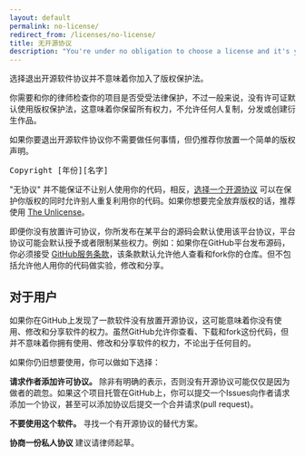 ```yaml
---
layout: default
permalink: no-license/
redirect_from: /licenses/no-license/
title: 无开源协议
description: "You're under no obligation to choose a license and it's your right not to include one with your code or project. But please note that opting out of open source licenses doesn't mean you're opting out of copyright law."
---
```


选择退出开源软件协议并不意味着你加入了版权保护法。

你需要和你的律师检查你的项目是否受受法律保护，不过一般来说，没有许可证默认使用版权保护法，这意味着你保留所有权力，不允许任何人复制，分发或创建衍生作品。

如果你要退出开源软件协议你不需要做任何事情，但仍推荐你放置一个简单的版权声明。

<div class="clearfix">
<div class="license-body">
<pre id="license-text">Copyright [年份][名字]</pre>
</div> <!-- /license-body -->
</div>

"无协议" 并不能保证不让别人使用你的代码，相反，[选择一个开源协议](/) 可以在保护你版权的同时允许别人重复利用你的代码。如果你想要完全放弃版权的话，推荐使用  [The Unlicense](/licenses/#unlicense)。

即便你没有放置许可协议，你所发布在某平台的源码会默认使用该平台协议，平台协议可能会默认授予或者限制某些权力。例如：如果你在GitHub平台发布源码，你必须接受 [GitHub服务条款](https://help.github.com/articles/github-terms-of-service/)，该条款默认允许他人查看和fork你的仓库。但不包括允许他人用你的代码做实验，修改和分享。 

## 对于用户

如果你在GitHub上发现了一款软件没有放置开源协议，这可能意味着你没有使用、修改和分享软件的权力。虽然GitHub允许你查看、下载和fork这份代码，但并不意味着你拥有使用、修改和分享软件的权力，不论出于任何目的。

如果你仍旧想要使用，你可以做如下选择：

**请求作者添加许可协议。** 除非有明确的表示，否则没有开源协议可能仅仅是因为做者的疏忽。如果这个项目托管在GitHub上，你可以提交一个Issues向作者请求添加一个协议，甚至可以添加协议后提交一个合并请求(pull request)。 

**不要使用这个软件。** 寻找一个有开源协议的替代方案。

**协商一份私人协议** 建议请律师起草。
